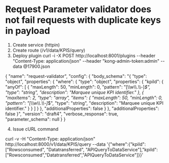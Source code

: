 
# Request Parameter validator does not fail requests with duplicate keys in payload

1. Create service (httpin)
2. Create route (/v1/data/KPIS/query)
3. Deploy plugin
curl -i -X POST http://localhost:8001/plugins --header "Content-Type: application/json" --header "kong-admin-token:admin" --data @17900.json

{
"name": "request-validator",
"config": {
"body_schema": "{ \"type\": \"object\", \"properties\": { \"where\": { \"type\": \"object\", \"properties\": { \"kpiId\": { \"anyOf\": [ { \"maxLength\": 50, \"minLength\": 0, \"pattern\": \"[\\\\w\\\\.\\\\-]*$\", \"type\": \"string\", \"description\": \"Marquee unique KPI identifier.\" }, { \"maxItems\": 2, \"type\": \"array\", \"items\": { \"maxLength\": 50, \"minLength\": 0, \"pattern\": \"[\\\\w\\\\.\\\\-]*$\", \"type\": \"string\", \"description\": \"Marquee unique KPI identifier.\" } } ] } }, \"additionalProperties\": false } }, \"additionalProperties\": false }",
"version": "draft4",
"verbose_response": true,
"parameter_schema": null
}
}
 

4. Issue cURL command

curl -v -H "Content-Type: application/json" http://localhost:8000/v1/data/KPIS/query --data '{"where":{"kpiId":["Rowsconsumed", "Datatransferred", "APIQueryToDataService"],"kpiId":["Rowsconsumed","Datatransferred","APIQueryToDataService"]}}'
